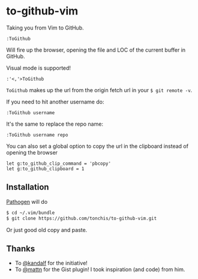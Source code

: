 to-github-vim
=============

Taking you from Vim to GitHub.

```
:ToGithub
```

Will fire up the browser, opening the file and LOC of the current buffer in GitHub.

Visual mode is supported!

```
:'<,'>ToGithub
```

`ToGithub` makes up the url from the origin fetch url in your `$ git remote -v`.

If you need to hit another username do:

```
:ToGithub username
```

It's the same to replace the repo name:

```
:ToGithub username repo
```

You can also set a global option to copy the url in the clipboard instead of opening the browser

```
let g:to_github_clip_command = 'pbcopy'
let g:to_github_clipboard = 1
```

Installation
------------

[Pathogen](https://github.com/tpope/vim-pathogen) will do

```bash
$ cd ~/.vim/bundle
$ git clone https://github.com/tonchis/to-github-vim.git
```

Or just good old copy and paste.

Thanks
------

* To [@kandalf](https://github.com/kandalf/) for the initiative!
* To [@mattn](https://github.com/mattn/) for the Gist plugin! I took inspiration (and code) from him.

